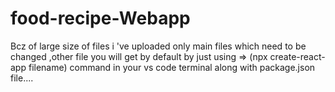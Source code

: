 # food-recipe-Webapp
Bcz of large size of files i 've uploaded only main files which need to be changed ,other file you will get by default by just using => (npx create-react-app filename) command in your vs code terminal along with package.json file....
